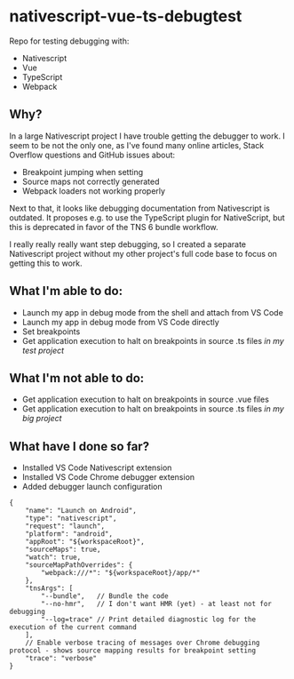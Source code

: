 # nativescript-vue-ts-debugtest

Repo for testing debugging with:

- Nativescript
- Vue
- TypeScript
- Webpack

## Why?
In a large Nativescript project I have trouble getting the debugger to work. I seem to be not the only one, as I've found
many online articles, Stack Overflow questions and GitHub issues about:

- Breakpoint jumping when setting
- Source maps not correctly generated
- Webpack loaders not working properly

Next to that, it looks like debugging documentation from Nativescript is outdated. It proposes e.g. to use the TypeScript
plugin for NativeScript, but this is deprecated in favor of the TNS 6 bundle workflow. 

I really really really want step debugging, so I created a separate Nativescript project without my other project's full
code base to focus on getting this to work.

## What I'm able to do:

- Launch my app in debug mode from the shell and attach from VS Code
- Launch my app in debug mode from VS Code directly
- Set breakpoints
- Get application execution to halt on breakpoints in source .ts files *in my test project*

## What I'm not able to do:

- Get application execution to halt on breakpoints in source .vue files
- Get application execution to halt on breakpoints in source .ts files *in my big project*

## What have I done so far?

- Installed VS Code Nativescript extension
- Installed VS Code Chrome debugger extension
- Added debugger launch configuration

```
{
    "name": "Launch on Android",
    "type": "nativescript",
    "request": "launch",
    "platform": "android",
    "appRoot": "${workspaceRoot}",
    "sourceMaps": true,
    "watch": true,
    "sourceMapPathOverrides": {
        "webpack:///*": "${workspaceRoot}/app/*"
    },
    "tnsArgs": [
        "--bundle",   // Bundle the code
        "--no-hmr",   // I don't want HMR (yet) - at least not for debugging
        "--log=trace" // Print detailed diagnostic log for the execution of the current command
    ],
    // Enable verbose tracing of messages over Chrome debugging protocol - shows source mapping results for breakpoint setting
    "trace": "verbose"
}
```

